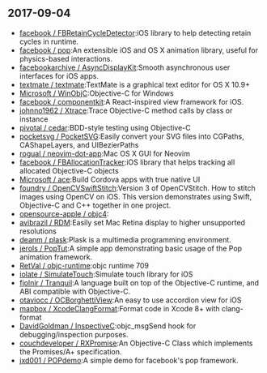 ## 2017-09-04

* [facebook / FBRetainCycleDetector](https://github.com/facebook/FBRetainCycleDetector):iOS library to help detecting retain cycles in runtime.
* [facebook / pop](https://github.com/facebook/pop):An extensible iOS and OS X animation library, useful for physics-based interactions.
* [facebookarchive / AsyncDisplayKit](https://github.com/facebookarchive/AsyncDisplayKit):Smooth asynchronous user interfaces for iOS apps.
* [textmate / textmate](https://github.com/textmate/textmate):TextMate is a graphical text editor for OS X 10.9+
* [Microsoft / WinObjC](https://github.com/Microsoft/WinObjC):Objective-C for Windows
* [facebook / componentkit](https://github.com/facebook/componentkit):A React-inspired view framework for iOS.
* [johnno1962 / Xtrace](https://github.com/johnno1962/Xtrace):Trace Objective-C method calls by class or instance
* [pivotal / cedar](https://github.com/pivotal/cedar):BDD-style testing using Objective-C
* [pocketsvg / PocketSVG](https://github.com/pocketsvg/PocketSVG):Easily convert your SVG files into CGPaths, CAShapeLayers, and UIBezierPaths
* [rogual / neovim-dot-app](https://github.com/rogual/neovim-dot-app):Mac OS X GUI for Neovim
* [facebook / FBAllocationTracker](https://github.com/facebook/FBAllocationTracker):iOS library that helps tracking all allocated Objective-C objects
* [Microsoft / ace](https://github.com/Microsoft/ace):Build Cordova apps with true native UI
* [foundry / OpenCVSwiftStitch](https://github.com/foundry/OpenCVSwiftStitch):Version 3 of OpenCVStitch. How to stitch images using OpenCV on iOS. This version demonstrates using Swift, Objective-C and C++ together in one project.
* [opensource-apple / objc4](https://github.com/opensource-apple/objc4):
* [avibrazil / RDM](https://github.com/avibrazil/RDM):Easily set Mac Retina display to higher unsupported resolutions
* [deanm / plask](https://github.com/deanm/plask):Plask is a multimedia programming environment.
* [jerols / PopTut](https://github.com/jerols/PopTut):A simple app demonstrating basic usage of the Pop animation framework.
* [RetVal / objc-runtime](https://github.com/RetVal/objc-runtime):objc runtime 709
* [iolate / SimulateTouch](https://github.com/iolate/SimulateTouch):Simulate touch library for iOS
* [fjolnir / Tranquil](https://github.com/fjolnir/Tranquil):A language built on top of the Objective-C runtime, and ABI compatible with Objective-C.
* [otaviocc / OCBorghettiView](https://github.com/otaviocc/OCBorghettiView):An easy to use accordion view for iOS
* [mapbox / XcodeClangFormat](https://github.com/mapbox/XcodeClangFormat):Format code in Xcode 8+ with clang-format
* [DavidGoldman / InspectiveC](https://github.com/DavidGoldman/InspectiveC):objc_msgSend hook for debugging/inspection purposes.
* [couchdeveloper / RXPromise](https://github.com/couchdeveloper/RXPromise):An Objective-C Class which implements the Promises/A+ specification.
* [jxd001 / POPdemo](https://github.com/jxd001/POPdemo):A simple demo for facebook's pop framework.
